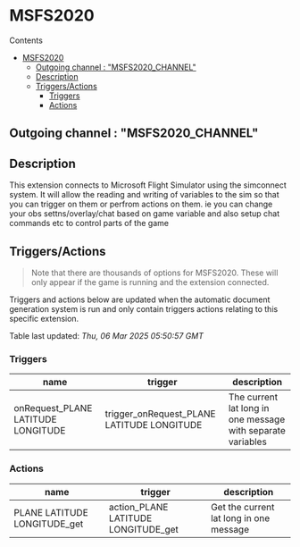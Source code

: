 <!-- this file will be auto updated for triggers and actions when the apidocs automatic
document builder is run.
To have the triggers and actions inserted do not remove the tags 'ReplaceTAGFor...' below
To run go to 'StreamRoller\docs\apidocs' and run 'node readmebuilder.mjs'
The script will parse files in the extensions directory looking for "triggersandactions ="
if found it will attempt to load hte file and use the exported 'triggersandactions' variable
to create the tables shown in the parsed README.md files
This was the only way I could find to autoupdate the triggers and actions lists
 -->
 # MSFS2020
Contents
- [MSFS2020](#msfs2020)
  - [Outgoing channel : "MSFS2020\_CHANNEL"](#outgoing-channel--msfs2020_channel)
  - [Description](#description)
  - [Triggers/Actions](#triggersactions)
    - [Triggers](#triggers)
    - [Actions](#actions)
## Outgoing channel : "MSFS2020_CHANNEL"
## Description
This extension connects to Microsoft Flight Simulator using the simconnect system. 
It will allow the reading and writing of variables to the sim so that you can trigger on them or perfrom actions on them.
ie you can change your obs settns/overlay/chat based on game variable and also setup chat commands etc to control parts of the game
## Triggers/Actions
<div style="color:red">

> Note that there are thousands of options for MSFS2020. These will only appear if the game is
running and the extension connected.
</div>


Triggers and actions below are updated when the automatic document generation system is run and only contain triggers actions relating to this specific extension.

Table last updated: *Thu, 06 Mar 2025 05:50:57 GMT*

### Triggers

| name | trigger | description |
| --- | --- | --- |
| onRequest_PLANE LATITUDE LONGITUDE | trigger_onRequest_PLANE LATITUDE LONGITUDE | The current lat long in one message with separate variables |

### Actions

| name | trigger | description |
| --- | --- | --- |
| PLANE LATITUDE LONGITUDE_get | action_PLANE LATITUDE LONGITUDE_get | Get the current lat long in one message |
